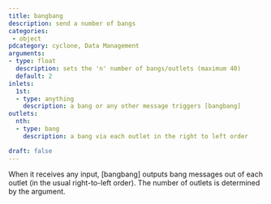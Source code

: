 ```yaml
---
title: bangbang
description: send a number of bangs
categories:
 - object
pdcategory: cyclone, Data Management
arguments:
- type: float
  description: sets the 'n' number of bangs/outlets (maximum 40)
  default: 2
inlets:
  1st:
  - type: anything
    description: a bang or any other message triggers [bangbang]
outlets:
  nth:
  - type: bang
    description: a bang via each outlet in the right to left order

draft: false
---
```


When it receives any input, [bangbang] outputs bang messages out of each outlet (in the usual right-to-left order). The number of outlets is determined by the argument.
